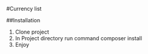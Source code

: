 #Currency list 

##Installation

1. Clone project 
2. In Project directory run command composer install
3. Enjoy 